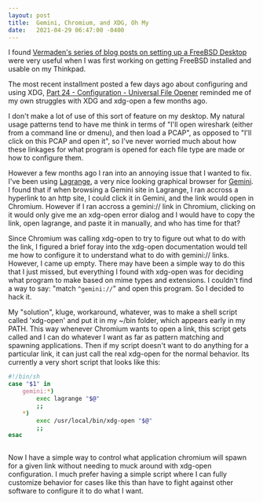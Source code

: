 ```yaml
---
layout: post
title:  Gemini, Chromium, and XDG, Oh My
date:   2021-04-29 06:47:00 -0400
---
```


I found [Vermaden's series of blog posts on setting up a FreeBSD Desktop](https://vermaden.wordpress.com/freebsd-desktop/) were very useful when I was first working on getting FreeBSD installed and usable on my Thinkpad.

The most recent installment posted a few days ago about configuring and using XDG, [Part 24 - Configuration - Universal File Opener](https://vermaden.wordpress.com/2021/04/22/freebsd-desktop-part-24-configuration-universal-file-opener/) reminded me of my own struggles with XDG and xdg-open a few months ago.

I don't make a lot of use of this sort of feature on my desktop. My natural usage patterns tend to have me think in terms of "I'll open wireshark (either from a command line or dmenu), and then load a PCAP", as opposed to "I'll click on this PCAP and open it", so I've never worried much about how these linkages for what program is opened for each file type are made or how to configure them.

However a few months ago I ran into an annoying issue that I wanted to fix. I've been using [Lagrange](https://github.com/skyjake/lagrange), a very nice looking graphical browser for [Gemini](https://gemini.circumlunar.space/). I found that if when browsing a Gemini site in Lagrange, I ran accross a hyperlink to an http site, I could click it in Gemini, and the link would open in Chromium. However if I ran accross a gemini:// link in Chromium, clicking on it would only give me an xdg-open error dialog and I would have to copy the link, open lagrange, and paste it in manually, and who has time for that?

Since Chromium was calling xdg-open to try to figure out what to do with the link, I figured a brief foray into the xdg-open documentation would tell me how to configure it to understand what to do with gemini:// links. However, I came up empty. There may have been a simple way to do this that I just missed, but everything I found with xdg-open was for deciding what program to make based on mime types and extensions. I couldn't find a way to say: "match `^gemini://`" and open this program. So I decided to hack it.

My "solution", kluge, workaround, whatever, was to make a shell script called 'xdg-open' and put it in my ~/bin folder, which appears early in my PATH. This way whenever Chromium wants to open a link, this script gets called and I can do whatever I want as far as pattern matching and spawning applications. Then if my script doesn't want to do anything for a particular link, it can just call the real xdg-open for the normal behavior. Its currently a very short script that looks like this:

```bash
#!/bin/sh
case "$1" in
    gemini:*)
        exec lagrange "$@"
        ;;
    *)
        exec /usr/local/bin/xdg-open "$@"
        ;;
esac
        
```

Now I have a simple way to control what application chromium will spawn for a given link without needing to muck around with xdg-open configuration. I much prefer having a simple script where I can fully customize behavior for cases like this than have to fight against other software to configure it to do what I want.











